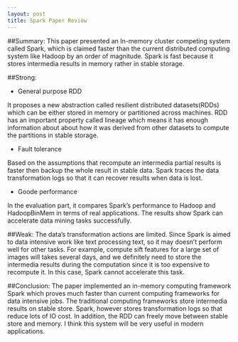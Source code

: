 ```yaml
---
layout: post
title: Spark Paper Review
---
```

##Summary:
This paper presented an In-memory cluster competing system called Spark, which is claimed faster than the current distributed computing system like Hadoop by an order of magnitude. Spark is fast because it stores intermedia results in memory rather in stable storage.  


##Strong:

* General purpose RDD

It proposes a new abstraction called resilient distributed datasets(RDDs) which can be either stored in memory or partitioned across machines. RDD has an important property called lineage which means it has enough information about about how it was derived from other datasets to compute the partitions in stable storage.

* Fault tolerance

Based on the assumptions that recompute an intermedia partial results is faster then backup the whole result in stable data. Spark traces the data transformation logs so that it can recover results when data is lost.

* Goode performance

In the evaluation part, it compares Spark’s performance to Hadoop and HadoopBinMem in terms of real applications. The results show Spark can accelerate data mining tasks successfully.

##Weak:
The data’s transformation actions are limited. Since Spark is aimed to data intensive work like text processing text, so it may doesn’t perform well for other tasks. 
For example, compute sift features for a large set of images will takes several days, and we definitely need to store the intermedia results during the computation since it is too expensive to recompute it. In this case, Spark cannot accelerate this task. 

##Conclusion:
The paper implemented an in-memory computing framework Spark which proves much faster than current computing frameworks for data intensive jobs. The traditional computing frameworks store intermedia results on stable store. Spark, however stores transformation logs so that reduce lots of IO cost. In addition, the RDD can freely move between stable store and memory.  I think this system will be very useful in modern applications.

